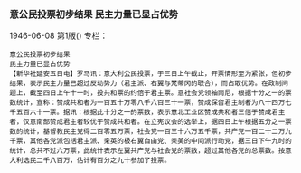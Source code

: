 ### 意公民投票初步结果  民主力量已显占优势

1946-06-08
第1版()
专栏：

    意公民投票初步结果
    民主力量已显占优势
    【新华社延安五日电】罗马讯：意大利公民投票，于三日上午截止，开票情形至为紧张，但初步结果，表示民主力量已超过反动势力（君主派、右翼与梵蒂冈的联合），而占取优势。在政制问题上，截至四日上午十一时，投共和票的约倍于君主票。意社会党领袖南尼，根据十分之一的票数统计，宣称：赞成共和者为一百五十万零八千六百三十一票，赞成保留君主制者为八十四万七千五百六十一票。据讯：根据此十分之一的票数，表示意北工业区赞成共和者三倍于赞成君主者，仅意南部赞成君主者较优于赞成共和者。在立宪议会的选举上，据四日上午根据五分之一票数的统计，基督教民主党得二百零五万票，社会党一百三十六万五千票，共产党一百二十二万九千票，其他各党派包括君主派、亲英的极右翼自由党、亲美的中间派行动党，据三日下午九时的统计，总共不过六万票，此统计表示左翼共产党与社会党的票数，超过其他各党的总票数。按意大利选民二千八百万，估计有百分之九十参加了投票。
